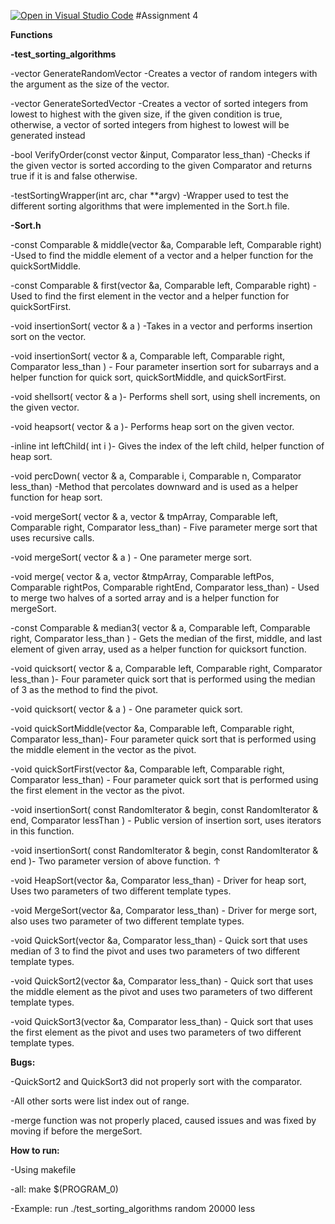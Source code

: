 [![Open in Visual Studio Code](https://classroom.github.com/assets/open-in-vscode-c66648af7eb3fe8bc4f294546bfd86ef473780cde1dea487d3c4ff354943c9ae.svg)](https://classroom.github.com/online_ide?assignment_repo_id=9312360&assignment_repo_type=AssignmentRepo)
#Assignment 4

**Functions**

**-test_sorting_algorithms**

-vector<int> GenerateRandomVector -Creates a vector of random integers with the argument as the size of the vector.

-vector<int> GenerateSortedVector -Creates a vector of sorted integers from lowest to highest with the given size, if the given condition is true, otherwise, a vector of sorted integers from highest to lowest will be generated instead

-bool VerifyOrder(const vector<Comparable> &input, Comparator less_than) -Checks if the given vector is sorted according to the given Comparator and returns true if it is and false otherwise.

-testSortingWrapper(int arc, char **argv) -Wrapper used to test the different sorting algorithms that were implemented in the Sort.h file.

**-Sort.h**

-const Comparable & middle(vector<Comparable> &a, Comparable left, Comparable right) -Used to find the middle element of a vector and a helper function for the quickSortMiddle.

-const Comparable & first(vector<Comparable> &a, Comparable left, Comparable right) -Used to find the first element in the vector and a helper function for quickSortFirst.

-void insertionSort( vector<Comparable> & a ) -Takes in a vector and performs insertion sort on the vector.

-void insertionSort( vector<Comparable> & a, Comparable left, Comparable right, Comparator less_than ) - Four parameter insertion sort for subarrays and a helper function for quick sort, quickSortMiddle, and quickSortFirst.

-void shellsort( vector<Comparable> & a )- Performs shell sort, using shell increments, on the given vector.

-void heapsort( vector<Comparable> & a )- Performs heap sort on the given vector.

-inline int leftChild( int i )- Gives the index of the left child, helper function of heap sort.

-void percDown( vector<Comparable> & a, Comparable i, Comparable n, Comparator less_than) -Method that percolates downward and is used as a helper function for heap sort.

-void mergeSort( vector<Comparable> & a, vector<Comparable> & tmpArray, Comparable left, Comparable right, Comparator less_than) - Five parameter merge sort that uses recursive calls.

-void mergeSort( vector<Comparable> & a ) - One parameter merge sort.

-void merge( vector<Comparable> & a, vector<Comparable> &tmpArray, Comparable leftPos, Comparable rightPos, Comparable rightEnd, Comparator less_than) - Used to merge two halves of a sorted array and is a helper function for mergeSort.

-const Comparable & median3( vector<Comparable> & a, Comparable left, Comparable right, Comparator less_than ) - Gets the median of the first, middle, and last element of given array, used as a helper function for quicksort function.

-void quicksort( vector<Comparable> & a, Comparable left, Comparable right, Comparator less_than )- Four parameter quick sort that is performed using the median of 3 as the method to find the pivot.

-void quicksort( vector<Comparable> & a ) - One parameter quick sort.

-void quickSortMiddle(vector<Comparable> &a, Comparable left, Comparable right, Comparator less_than)- Four parameter quick sort that is performed using the middle element in the vector as the pivot.

-void quickSortFirst(vector<Comparable> &a, Comparable left, Comparable right, Comparator less_than) - Four parameter quick sort that is performed using the first element in the vector as the pivot.

-void insertionSort( const RandomIterator & begin, const RandomIterator & end, Comparator lessThan ) - Public version of insertion sort, uses iterators in this function.

-void insertionSort( const RandomIterator & begin, const RandomIterator & end )- Two parameter version of above function. ↑

-void HeapSort(vector<Comparable> &a, Comparator less_than) - Driver for heap sort, Uses two parameters of two different template types.

-void MergeSort(vector<Comparable> &a, Comparator less_than) - Driver for merge sort, also uses two parameter of two different template types.

-void QuickSort(vector<Comparable> &a, Comparator less_than) - Quick sort that uses median of 3 to find the pivot and uses two parameters of two different template types.

-void QuickSort2(vector<Comparable> &a, Comparator less_than) - Quick sort that uses the middle element as the pivot and uses two parameters of two different template types.

-void QuickSort3(vector<Comparable> &a, Comparator less_than) - Quick sort that uses the first element as the pivot and uses two parameters of two different template types. 

**Bugs:**

-QuickSort2 and QuickSort3 did not properly sort with the comparator.

-All other sorts were list index out of range.

-merge function was not properly placed, caused issues and was fixed by moving if before the mergeSort.

**How to run:**

-Using makefile

-all: make $(PROGRAM_0)

-Example: run ./test_sorting_algorithms random 20000 less


